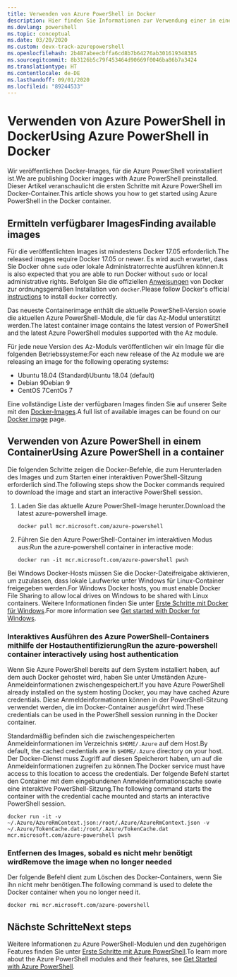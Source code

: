 ```yaml
---
title: Verwenden von Azure PowerShell in Docker
description: Hier finden Sie Informationen zur Verwendung einer in einem Docker-Image vorinstallierten Azure PowerShell-Instanz.
ms.devlang: powershell
ms.topic: conceptual
ms.date: 03/20/2020
ms.custom: devx-track-azurepowershell
ms.openlocfilehash: 2b487abeecbffa6cd8b7b64276ab301619348385
ms.sourcegitcommit: 8b3126b5c79f453464d90669f0046ba86b7a3424
ms.translationtype: HT
ms.contentlocale: de-DE
ms.lasthandoff: 09/01/2020
ms.locfileid: "89244533"
---
```

# <a name="using-azure-powershell-in-docker"></a><span data-ttu-id="0d6ec-103">Verwenden von Azure PowerShell in Docker</span><span class="sxs-lookup"><span data-stu-id="0d6ec-103">Using Azure PowerShell in Docker</span></span>

<span data-ttu-id="0d6ec-104">Wir veröffentlichen Docker-Images, für die Azure PowerShell vorinstalliert ist.</span><span class="sxs-lookup"><span data-stu-id="0d6ec-104">We are publishing Docker images with Azure PowerShell preinstalled.</span></span> <span data-ttu-id="0d6ec-105">Dieser Artikel veranschaulicht die ersten Schritte mit Azure PowerShell im Docker-Container.</span><span class="sxs-lookup"><span data-stu-id="0d6ec-105">This article shows you how to get started using Azure PowerShell in the Docker container.</span></span>

## <a name="finding-available-images"></a><span data-ttu-id="0d6ec-106">Ermitteln verfügbarer Images</span><span class="sxs-lookup"><span data-stu-id="0d6ec-106">Finding available images</span></span>

<span data-ttu-id="0d6ec-107">Für die veröffentlichten Images ist mindestens Docker 17.05 erforderlich.</span><span class="sxs-lookup"><span data-stu-id="0d6ec-107">The released images require Docker 17.05 or newer.</span></span> <span data-ttu-id="0d6ec-108">Es wird auch erwartet, dass Sie Docker ohne `sudo` oder lokale Administratorrechte ausführen können.</span><span class="sxs-lookup"><span data-stu-id="0d6ec-108">It is also expected that you are able to run Docker without `sudo` or local administrative rights.</span></span> <span data-ttu-id="0d6ec-109">Befolgen Sie die offiziellen [Anweisungen][install] von Docker zur ordnungsgemäßen Installation von `docker`.</span><span class="sxs-lookup"><span data-stu-id="0d6ec-109">Please follow Docker's official [instructions][install] to install `docker` correctly.</span></span>

<span data-ttu-id="0d6ec-110">Das neueste Containerimage enthält die aktuelle PowerShell-Version sowie die aktuellen Azure PowerShell-Module, die für das Az-Modul unterstützt werden.</span><span class="sxs-lookup"><span data-stu-id="0d6ec-110">The latest container image contains the latest version of PowerShell and the latest Azure PowerShell modules supported with the Az module.</span></span>

<span data-ttu-id="0d6ec-111">Für jede neue Version des Az-Moduls veröffentlichen wir ein Image für die folgenden Betriebssysteme:</span><span class="sxs-lookup"><span data-stu-id="0d6ec-111">For each new release of the Az module we are releasing an image for the following operating systems:</span></span>

- <span data-ttu-id="0d6ec-112">Ubuntu 18.04 (Standard)</span><span class="sxs-lookup"><span data-stu-id="0d6ec-112">Ubuntu 18.04 (default)</span></span>
- <span data-ttu-id="0d6ec-113">Debian 9</span><span class="sxs-lookup"><span data-stu-id="0d6ec-113">Debian 9</span></span>
- <span data-ttu-id="0d6ec-114">CentOS 7</span><span class="sxs-lookup"><span data-stu-id="0d6ec-114">CentOs 7</span></span>

<span data-ttu-id="0d6ec-115">Eine vollständige Liste der verfügbaren Images finden Sie auf unserer Seite mit den [Docker-Images][az image].</span><span class="sxs-lookup"><span data-stu-id="0d6ec-115">A full list of available images can be found on our [Docker image][az image] page.</span></span>

## <a name="using-azure-powershell-in-a-container"></a><span data-ttu-id="0d6ec-116">Verwenden von Azure PowerShell in einem Container</span><span class="sxs-lookup"><span data-stu-id="0d6ec-116">Using Azure PowerShell in a container</span></span>

<span data-ttu-id="0d6ec-117">Die folgenden Schritte zeigen die Docker-Befehle, die zum Herunterladen des Images und zum Starten einer interaktiven PowerShell-Sitzung erforderlich sind.</span><span class="sxs-lookup"><span data-stu-id="0d6ec-117">The following steps show the Docker commands required to download the image and start an interactive PowerShell session.</span></span>

1. <span data-ttu-id="0d6ec-118">Laden Sie das aktuelle Azure PowerShell-Image herunter.</span><span class="sxs-lookup"><span data-stu-id="0d6ec-118">Download the latest azure-powershell image.</span></span>

   ```console
   docker pull mcr.microsoft.com/azure-powershell
   ```

1. <span data-ttu-id="0d6ec-119">Führen Sie den Azure PowerShell-Container im interaktiven Modus aus:</span><span class="sxs-lookup"><span data-stu-id="0d6ec-119">Run the azure-powershell container in interactive mode:</span></span>

   ```console
   docker run -it mcr.microsoft.com/azure-powershell pwsh
   ```

<span data-ttu-id="0d6ec-120">Bei Windows Docker-Hosts müssen Sie die Docker-Dateifreigabe aktivieren, um zuzulassen, dass lokale Laufwerke unter Windows für Linux-Container freigegeben werden.</span><span class="sxs-lookup"><span data-stu-id="0d6ec-120">For Windows Docker hosts, you must enable Docker File Sharing to allow local drives on Windows to be shared with Linux containers.</span></span> <span data-ttu-id="0d6ec-121">Weitere Informationen finden Sie unter [Erste Schritte mit Docker für Windows][file-sharing].</span><span class="sxs-lookup"><span data-stu-id="0d6ec-121">For more information see [Get started with Docker for Windows][file-sharing].</span></span>

### <a name="run-the-azure-powershell-container-interactively-using-host-authentication"></a><span data-ttu-id="0d6ec-122">Interaktives Ausführen des Azure PowerShell-Containers mithilfe der Hostauthentifizierung</span><span class="sxs-lookup"><span data-stu-id="0d6ec-122">Run the azure-powershell container interactively using host authentication</span></span>

<span data-ttu-id="0d6ec-123">Wenn Sie Azure PowerShell bereits auf dem System installiert haben, auf dem auch Docker gehostet wird, haben Sie unter Umständen Azure-Anmeldeinformationen zwischengespeichert.</span><span class="sxs-lookup"><span data-stu-id="0d6ec-123">If you have Azure PowerShell already installed on the system hosting Docker, you may have cached Azure credentials.</span></span> <span data-ttu-id="0d6ec-124">Diese Anmeldeinformationen können in der PowerShell-Sitzung verwendet werden, die im Docker-Container ausgeführt wird.</span><span class="sxs-lookup"><span data-stu-id="0d6ec-124">These credentials can be used in the PowerShell session running in the Docker container.</span></span>

<span data-ttu-id="0d6ec-125">Standardmäßig befinden sich die zwischengespeicherten Anmeldeinformationen im Verzeichnis `$HOME/.Azure` auf dem Host.</span><span class="sxs-lookup"><span data-stu-id="0d6ec-125">By default, the cached credentials are in `$HOME/.Azure` directory on your host.</span></span> <span data-ttu-id="0d6ec-126">Der Docker-Dienst muss Zugriff auf diesen Speicherort haben, um auf die Anmeldeinformationen zugreifen zu können.</span><span class="sxs-lookup"><span data-stu-id="0d6ec-126">The Docker service must have access to this location to access the credentials.</span></span> <span data-ttu-id="0d6ec-127">Der folgende Befehl startet den Container mit dem eingebundenen Anmeldeinformationscache sowie eine interaktive PowerShell-Sitzung.</span><span class="sxs-lookup"><span data-stu-id="0d6ec-127">The following command starts the container with the credential cache mounted and starts an interactive PowerShell session.</span></span>

```console
docker run -it -v ~/.Azure/AzureRmContext.json:/root/.Azure/AzureRmContext.json -v ~/.Azure/TokenCache.dat:/root/.Azure/TokenCache.dat mcr.microsoft.com/azure-powershell pwsh
```

### <a name="remove-the-image-when-no-longer-needed"></a><span data-ttu-id="0d6ec-128">Entfernen des Images, sobald es nicht mehr benötigt wird</span><span class="sxs-lookup"><span data-stu-id="0d6ec-128">Remove the image when no longer needed</span></span>

<span data-ttu-id="0d6ec-129">Der folgende Befehl dient zum Löschen des Docker-Containers, wenn Sie ihn nicht mehr benötigen.</span><span class="sxs-lookup"><span data-stu-id="0d6ec-129">The following command is used to delete the Docker container when you no longer need it.</span></span>

```console
docker rmi mcr.microsoft.com/azure-powershell
```

## <a name="next-steps"></a><span data-ttu-id="0d6ec-130">Nächste Schritte</span><span class="sxs-lookup"><span data-stu-id="0d6ec-130">Next steps</span></span>

<span data-ttu-id="0d6ec-131">Weitere Informationen zu Azure PowerShell-Modulen und den zugehörigen Features finden Sie unter [Erste Schritte mit Azure PowerShell](get-started-azureps.md).</span><span class="sxs-lookup"><span data-stu-id="0d6ec-131">To learn more about the Azure PowerShell modules and their features, see [Get Started with Azure PowerShell](get-started-azureps.md).</span></span>

<!-- link references -->
[install]: https://docs.docker.com/engine/installation/
[powershell image]: https://hub.docker.com/_/microsoft-powershell
[az image]: https://hub.docker.com/_/microsoft-azure-powershell
[file-sharing]: https://docs.docker.com/docker-for-windows/#file-sharing
